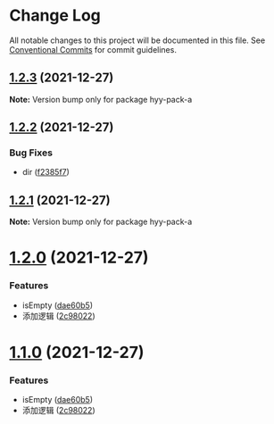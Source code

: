 # Change Log

All notable changes to this project will be documented in this file.
See [Conventional Commits](https://conventionalcommits.org) for commit guidelines.

## [1.2.3](https://github.com/hyy1115/lerna-test/compare/hyy-pack-a@1.2.2...hyy-pack-a@1.2.3) (2021-12-27)

**Note:** Version bump only for package hyy-pack-a





## [1.2.2](https://github.com/hyy1115/lerna-test/compare/hyy-pack-a@1.2.1...hyy-pack-a@1.2.2) (2021-12-27)


### Bug Fixes

* dir ([f2385f7](https://github.com/hyy1115/lerna-test/commit/f2385f701ef78732e73e80ddcb1d62334bcc604e))





## [1.2.1](https://github.com/hyy1115/lerna-test/compare/hyy-pack-a@1.2.0...hyy-pack-a@1.2.1) (2021-12-27)

**Note:** Version bump only for package hyy-pack-a





# [1.2.0](https://github.com/hyy1115/lerna-test/compare/hyy-pack-a@1.1.0...hyy-pack-a@1.2.0) (2021-12-27)


### Features

* isEmpty ([dae60b5](https://github.com/hyy1115/lerna-test/commit/dae60b5678987f3b8451af1c4216e6b91015a7e5))
* 添加逻辑 ([2c98022](https://github.com/hyy1115/lerna-test/commit/2c98022b41b0e0188d4c1ddb257ba4e18e0c4c46))





# [1.1.0](https://github.com/hyy1115/lerna-test/compare/hyy-pack-a@1.1.0...hyy-pack-a@1.1.0) (2021-12-27)


### Features

* isEmpty ([dae60b5](https://github.com/hyy1115/lerna-test/commit/dae60b5678987f3b8451af1c4216e6b91015a7e5))
* 添加逻辑 ([2c98022](https://github.com/hyy1115/lerna-test/commit/2c98022b41b0e0188d4c1ddb257ba4e18e0c4c46))
